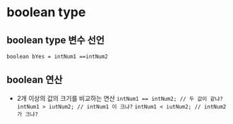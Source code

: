 # boolean type

## boolean type 변수 선언
```boolean bYes = intNum1 ==intNum2```

##  boolean  연산 
* 2개 이상의 값의 크기를 비교하는 연산
```intNum1 == intNum2; // 두 값이 같냐? ```
```intNum1 > iutNum2; // intNum1 이 크냐?```
```intNum1 < iutNum2; // intNum2 가 크냐?```